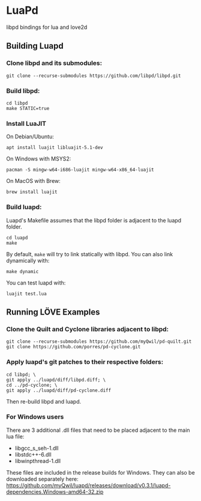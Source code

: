 # LuaPd
libpd bindings for lua and love2d

## Building Luapd

### Clone libpd and its submodules:

    git clone --recurse-submodules https://github.com/libpd/libpd.git

### Build libpd:

    cd libpd
    make STATIC=true

### Install LuaJIT

On Debian/Ubuntu:

    apt install luajit libluajit-5.1-dev

On Windows with MSYS2:

    pacman -S mingw-w64-i686-luajit mingw-w64-x86_64-luajit

On MacOS with Brew:

    brew install luajit

### Build luapd:

Luapd's Makefile assumes that the libpd folder is adjacent to the luapd folder.

    cd luapd
    make

By default, `make` will try to link statically with libpd. You can also link dynamically with:

    make dynamic

You can test luapd with:

    luajit test.lua

## Running LÖVE Examples

### Clone the Quilt and Cyclone libraries adjacent to libpd:

    git clone --recurse-submodules https://github.com/myQwil/pd-quilt.git
    git clone https://github.com/porres/pd-cyclone.git

### Apply luapd's git patches to their respective folders:

    cd libpd; \
    git apply ../luapd/diff/libpd.diff; \
    cd ../pd-cyclone; \
    git apply ../luapd/diff/pd-cyclone.diff

Then re-build libpd and luapd.

### For Windows users

There are 3 additional .dll files that need to be placed adjacent to the main lua file:

- libgcc_s_seh-1.dll
- libstdc++-6.dll
- libwinpthread-1.dll

These files are included in the release builds for Windows. They can also be downloaded separately here: <https://github.com/myQwil/luapd/releases/download/v0.3.1/luapd-dependencies.Windows-amd64-32.zip>
